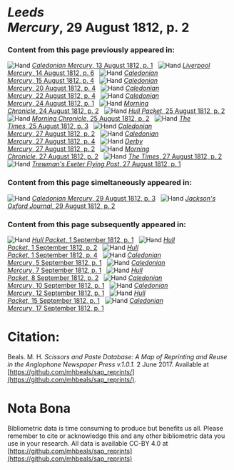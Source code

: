 # *Leeds Mercury*, 29 August 1812, p. 2  
  
### Content from this page previously appeared in:  
![Hand](http://scissorsandpaste.net/wp-content/uploads/2017/06/smallhandpointer.png) [*Caledonian Mercury*, 13 August 1812, p. 1](https://mhbeals.github.io/sap_html/Caledonian-Mercury/Caledonian-Mercury-13-August-1812-p-1)  
![Hand](http://scissorsandpaste.net/wp-content/uploads/2017/06/smallhandpointer.png) [*Liverpool Mercury*, 14 August 1812, p. 6](https://mhbeals.github.io/sap_html/Liverpool-Mercury/Liverpool-Mercury-14-August-1812-p-6)  
![Hand](http://scissorsandpaste.net/wp-content/uploads/2017/06/smallhandpointer.png) [*Caledonian Mercury*, 15 August 1812, p. 4](https://mhbeals.github.io/sap_html/Caledonian-Mercury/Caledonian-Mercury-15-August-1812-p-4)  
![Hand](http://scissorsandpaste.net/wp-content/uploads/2017/06/smallhandpointer.png) [*Caledonian Mercury*, 20 August 1812, p. 4](https://mhbeals.github.io/sap_html/Caledonian-Mercury/Caledonian-Mercury-20-August-1812-p-4)  
![Hand](http://scissorsandpaste.net/wp-content/uploads/2017/06/smallhandpointer.png) [*Caledonian Mercury*, 22 August 1812, p. 4](https://mhbeals.github.io/sap_html/Caledonian-Mercury/Caledonian-Mercury-22-August-1812-p-4)  
![Hand](http://scissorsandpaste.net/wp-content/uploads/2017/06/smallhandpointer.png) [*Caledonian Mercury*, 24 August 1812, p. 1](https://mhbeals.github.io/sap_html/Caledonian-Mercury/Caledonian-Mercury-24-August-1812-p-1)  
![Hand](http://scissorsandpaste.net/wp-content/uploads/2017/06/smallhandpointer.png) [*Morning Chronicle*, 24 August 1812, p. 2](https://mhbeals.github.io/sap_html/Morning-Chronicle/Morning-Chronicle-24-August-1812-p-2)  
![Hand](http://scissorsandpaste.net/wp-content/uploads/2017/06/smallhandpointer.png) [*Hull Packet*, 25 August 1812, p. 2](https://mhbeals.github.io/sap_html/Hull-Packet/Hull-Packet-25-August-1812-p-2)  
![Hand](http://scissorsandpaste.net/wp-content/uploads/2017/06/smallhandpointer.png) [*Morning Chronicle*, 25 August 1812, p. 2](https://mhbeals.github.io/sap_html/Morning-Chronicle/Morning-Chronicle-25-August-1812-p-2)  
![Hand](http://scissorsandpaste.net/wp-content/uploads/2017/06/smallhandpointer.png) [*The Times*, 25 August 1812, p. 3](https://mhbeals.github.io/sap_html/The-Times/The-Times-25-August-1812-p-3)  
![Hand](http://scissorsandpaste.net/wp-content/uploads/2017/06/smallhandpointer.png) [*Caledonian Mercury*, 27 August 1812, p. 2](https://mhbeals.github.io/sap_html/Caledonian-Mercury/Caledonian-Mercury-27-August-1812-p-2)  
![Hand](http://scissorsandpaste.net/wp-content/uploads/2017/06/smallhandpointer.png) [*Caledonian Mercury*, 27 August 1812, p. 4](https://mhbeals.github.io/sap_html/Caledonian-Mercury/Caledonian-Mercury-27-August-1812-p-4)  
![Hand](http://scissorsandpaste.net/wp-content/uploads/2017/06/smallhandpointer.png) [*Derby Mercury*, 27 August 1812, p. 2](https://mhbeals.github.io/sap_html/Derby-Mercury/Derby-Mercury-27-August-1812-p-2)  
![Hand](http://scissorsandpaste.net/wp-content/uploads/2017/06/smallhandpointer.png) [*Morning Chronicle*, 27 August 1812, p. 2](https://mhbeals.github.io/sap_html/Morning-Chronicle/Morning-Chronicle-27-August-1812-p-2)  
![Hand](http://scissorsandpaste.net/wp-content/uploads/2017/06/smallhandpointer.png) [*The Times*, 27 August 1812, p. 2](https://mhbeals.github.io/sap_html/The-Times/The-Times-27-August-1812-p-2)  
![Hand](http://scissorsandpaste.net/wp-content/uploads/2017/06/smallhandpointer.png) [*Trewman's Exeter Flying Post*, 27 August 1812, p. 1](https://mhbeals.github.io/sap_html/Trewman's-Exeter-Flying-Post/Trewman's-Exeter-Flying-Post-27-August-1812-p-1)  
  
### Content from this page simeltaneously appeared in:  
![Hand](http://scissorsandpaste.net/wp-content/uploads/2017/06/smallhandpointer.png) [*Caledonian Mercury*, 29 August 1812, p. 3](https://mhbeals.github.io/sap_html/Caledonian-Mercury/Caledonian-Mercury-29-August-1812-p-3)  
![Hand](http://scissorsandpaste.net/wp-content/uploads/2017/06/smallhandpointer.png) [*Jackson's Oxford Journal*, 29 August 1812, p. 2](https://mhbeals.github.io/sap_html/Jackson's-Oxford-Journal/Jackson's-Oxford-Journal-29-August-1812-p-2)  
  
### Content from this page subsequently appeared in:  
![Hand](http://scissorsandpaste.net/wp-content/uploads/2017/06/smallhandpointer.png) [*Hull Packet*, 1 September 1812, p. 1](https://mhbeals.github.io/sap_html/Hull-Packet/Hull-Packet-1-September-1812-p-1)  
![Hand](http://scissorsandpaste.net/wp-content/uploads/2017/06/smallhandpointer.png) [*Hull Packet*, 1 September 1812, p. 2](https://mhbeals.github.io/sap_html/Hull-Packet/Hull-Packet-1-September-1812-p-2)  
![Hand](http://scissorsandpaste.net/wp-content/uploads/2017/06/smallhandpointer.png) [*Hull Packet*, 1 September 1812, p. 4](https://mhbeals.github.io/sap_html/Hull-Packet/Hull-Packet-1-September-1812-p-4)  
![Hand](http://scissorsandpaste.net/wp-content/uploads/2017/06/smallhandpointer.png) [*Caledonian Mercury*, 5 September 1812, p. 1](https://mhbeals.github.io/sap_html/Caledonian-Mercury/Caledonian-Mercury-5-September-1812-p-1)  
![Hand](http://scissorsandpaste.net/wp-content/uploads/2017/06/smallhandpointer.png) [*Caledonian Mercury*, 7 September 1812, p. 1](https://mhbeals.github.io/sap_html/Caledonian-Mercury/Caledonian-Mercury-7-September-1812-p-1)  
![Hand](http://scissorsandpaste.net/wp-content/uploads/2017/06/smallhandpointer.png) [*Hull Packet*, 8 September 1812, p. 2](https://mhbeals.github.io/sap_html/Hull-Packet/Hull-Packet-8-September-1812-p-2)  
![Hand](http://scissorsandpaste.net/wp-content/uploads/2017/06/smallhandpointer.png) [*Caledonian Mercury*, 10 September 1812, p. 1](https://mhbeals.github.io/sap_html/Caledonian-Mercury/Caledonian-Mercury-10-September-1812-p-1)  
![Hand](http://scissorsandpaste.net/wp-content/uploads/2017/06/smallhandpointer.png) [*Caledonian Mercury*, 12 September 1812, p. 1](https://mhbeals.github.io/sap_html/Caledonian-Mercury/Caledonian-Mercury-12-September-1812-p-1)  
![Hand](http://scissorsandpaste.net/wp-content/uploads/2017/06/smallhandpointer.png) [*Hull Packet*, 15 September 1812, p. 1](https://mhbeals.github.io/sap_html/Hull-Packet/Hull-Packet-15-September-1812-p-1)  
![Hand](http://scissorsandpaste.net/wp-content/uploads/2017/06/smallhandpointer.png) [*Caledonian Mercury*, 17 September 1812, p. 1](https://mhbeals.github.io/sap_html/Caledonian-Mercury/Caledonian-Mercury-17-September-1812-p-1)  


# Citation: 

Beals. M. H. *Scissors and Paste Database: A Map of Reprinting and Reuse in the Anglophone Newspaper Press v.1.0.1.* 2 June 2017. Available at [https://github.com/mhbeals/sap_reprints/](https://github.com/mhbeals/sap_reprints/). 

# Nota Bona

Bibliometric data is time consuming to produce but benefits us all. Please remember to cite or acknowledge this and any other bibliometric data you use in your research. All data is available CC-BY 4.0 at [https://github.com/mhbeals/sap_reprints](https://github.com/mhbeals/sap_reprints)